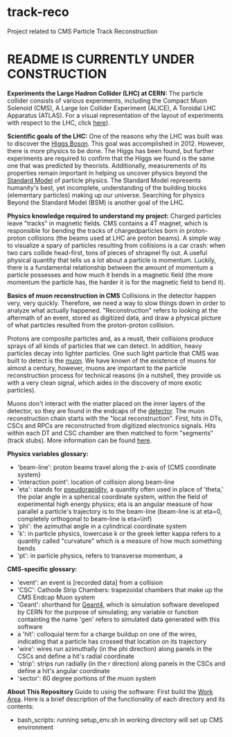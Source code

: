 # track-reco
Project related to CMS Particle Track Reconstruction

# README IS CURRENTLY UNDER CONSTRUCTION

**Experiments the Large Hadron Collider (LHC) at CERN:**
The particle collider consists of various experiments, including the Compact Muon Solenoid (CMS), A Large Ion Collider Experiment (ALICE), A Toroidal LHC Apparatus (ATLAS). For a visual representation of the layout of experiments with respect to the LHC, click [here](http://cds.cern.ch/images/OPEN-PHO-ACCEL-2013-056-1)).

**Scientific goals of the LHC:**
One of the reasons why the LHC was built was to discover the [Higgs Boson](https://en.wikipedia.org/wiki/Higgs_boson). This goal was accomplished in 2012. However, there is more physics to be done. The Higgs has been found, but further experiments are required to confirm that the Higgs we found is the same one that was predicted by theorists. Additionally, measurements of its properties remain important in helping us uncover physics beyond the [Standard Model](https://home.cern/science/physics/standard-model) of particle physics. The Standard Model represents humanity's best, yet incomplete, understanding of the building blocks (elementary particles) making up our universe. Searching for physics Beyond the Standard Model (BSM) is another goal of the LHC.

**Physics knowledge required to understand my project:**
Charged particles leave "tracks" in magnetic fields. CMS contains a 4T magnet, which is responsible for bending the tracks of chargedparticles born in proton-proton collisions (the beams used at LHC are proton beams). A simple way to visualize a spary of particles resulting from collisions is a car crash: when two cars collide head-first, tons of pieces of shrapnel fly out. A useful physical quantity that tells us a lot about a particle is momentum. Luckily, there is a fundamental relationship between the amount of momentum a particle possesses and how much it bends in a magnetic field (the more momentum the particle has, the harder it is for the magnetic field to bend it). 

**Basics of muon reconstruction in CMS**
Collisions in the detector happen very, very quickly. Therefore, we need a way to slow things down in order to analyze what actually happened. "Reconstruction" refers to looking at the aftermath of an event, stored as digitized data, and draw a physical picture of what particles resulted from the proton-proton collision.

Protons are composite particles and, as a reuslt, their collisions produce sprays of all kinds of particles that we can detect. In addition, heavy particles decay into lighter particles. One such light particle that CMS was built to detect is the [muon](https://en.wikipedia.org/wiki/Muon). We have known of the existence of muons for almost a century, however, muons are important to the particle reconstruction process for technical reasons (in a nutshell, they provide us with a very clean signal, which aides in the discovery of more exotic particles). 

Muons don't interact with the matter placed on the inner layers of the detector, so they are found in the endcaps of the [detector](http://cms.web.cern.ch/news/muon-detectors).
The muon reconstruction chain starts with the "local reconstruction". First, hits in DTs, CSCs and RPCs are reconstructed from digitized electronics signals. Hits within each DT and CSC chamber are then matched to form "segments" (track stubs). More information can be found [here](https://twiki.cern.ch/twiki/bin/view/CMSPublic/WorkBookMuonAnalysis).

**Physics variables glossary:**
- 'beam-line': proton beams travel along the z-axis of {CMS coordinate system}
- 'interaction point': location of collision along beam-line
- 'eta': stands for [pseudorapidity](https://en.wikipedia.org/wiki/Pseudorapidity), a quantity often used in place of 'theta,' the polar angle in a spherical coordinate system, within the field of experimental high energy physics; eta is an angular measure of how parallel a particle's trajectory is to the beam-line (beam-line is at eta=0, completely orthogonal to beam-line is eta=\inf)
- 'phi': the azimuthal angle in a cylindrical coordinate system
- 'k': in particle physics, lowercase k or the greek letter kappa refers to a quantity called "curvature" which is a measure of how much something bends
- 'pt': in particle physics, refers to transverse momentum, a 

**CMS-specific glossary:**
- 'event': an event is [recorded data] from a collision
- 'CSC': Cathode Strip Chambers: trapezoidal chambers that make up the CMS Endcap Muon system
- 'Geant': shorthand for [Geant4](http://geant4.web.cern.ch/), which is simulation software developed by CERN for the purpose of simulating; any variable or function containting the name 'gen' refers to simulated data generated with this software
- a 'hit': colloquial term for a charge buildup on one of the wires, indicating that a particle has crossed that location on its trajectory
- 'wire': wires run azimuthally (in the phi direction) along panels in the CSCs and define a hit's radial coordinate
- 'strip': strips run radially (in the r direction) along panels in the CSCs and define a hit's angular coordinate
- 'sector': 60 degree portions of the muon system 

**About This Repository**
Guide to using the software:
First build the [Work Area](https://twiki.cern.ch/twiki/bin/view/CMSPublic/WorkBookSetComputerNode#Create_a_work_area_and_build_the).
Here is a brief description of the functionality of each directory and its contents:
- bash_scripts: running setup_env.sh in working directory will set up CMS environment
<!---Calibration, Propagation, Algorithm, Efficiency // Digital & Not Digital-->
